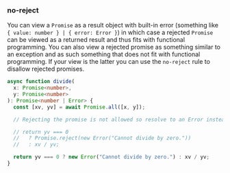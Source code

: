 ### no-reject

You can view a `Promise` as a result object with built-in error (something like `{ value: number } | { error: Error }`) in which case a rejected `Promise` can be viewed as a returned result and thus fits with functional programming. You can also view a rejected promise as something similar to an exception and as such something that does not fit with functional programming. If your view is the latter you can use the `no-reject` rule to disallow rejected promises.

```typescript
async function divide(
  x: Promise<number>,
  y: Promise<number>
): Promise<number | Error> {
  const [xv, yv] = await Promise.all([x, y]);

  // Rejecting the promise is not allowed so resolve to an Error instead

  // return yv === 0
  //   ? Promise.reject(new Error("Cannot divide by zero."))
  //   : xv / yv;

  return yv === 0 ? new Error("Cannot divide by zero.") : xv / yv;
}
```

